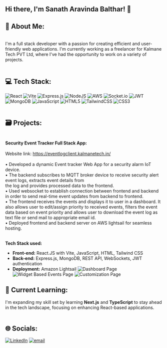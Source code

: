 ## Hi there,  I'm Sanath Aravinda Balthar! 👋 
 
## 💫 About Me:
<br> I'm a full stack developer with a passion for creating efficient and user-friendly web applications. I'm currently working as a freelancer for Kalmane Tech PVT Ltd, where I've had the opportunity to work on a variety of projects.<br><br>
## 💻 Tech Stack:
 ![React](https://img.shields.io/badge/react-%2320232a.svg?style=for-the-badge&logo=react&logoColor=%2361DAFB) ![Vite](https://img.shields.io/badge/vite-%23646CFF.svg?style=for-the-badge&logo=vite&logoColor=white)  ![Express.js](https://img.shields.io/badge/express.js-%23404d59.svg?style=for-the-badge&logo=express&logoColor=%2361DAFB) ![NodeJS](https://img.shields.io/badge/node.js-6DA55F?style=for-the-badge&logo=node.js&logoColor=white) ![AWS](https://img.shields.io/badge/AWS-%23FF9900.svg?style=for-the-badge&logo=amazon-aws&logoColor=white)  ![Socket.io](https://img.shields.io/badge/Socket.io-black?style=for-the-badge&logo=socket.io&badgeColor=010101)  ![JWT](https://img.shields.io/badge/JWT-black?style=for-the-badge&logo=JSON%20web%20tokens) ![MongoDB](https://img.shields.io/badge/MongoDB-%234ea94b.svg?style=for-the-badge&logo=mongodb&logoColor=white) ![JavaScript](https://img.shields.io/badge/javascript-%23323330.svg?style=for-the-badge&logo=javascript&logoColor=%23F7DF1E) ![HTML5](https://img.shields.io/badge/html5-%23E34F26.svg?style=for-the-badge&logo=html5&logoColor=white) ![TailwindCSS](https://img.shields.io/badge/tailwindcss-%2338B2AC.svg?style=for-the-badge&logo=tailwind-css&logoColor=white) ![CSS3](https://img.shields.io/badge/css3-%231572B6.svg?style=for-the-badge&logo=css3&logoColor=white) <br><br>

## 🗃️ Projects: 
<br>**Security Event Tracker Full Stack App:**<br><br>Website link: https://eventlogclient.kalmanetech.in/<br><br>• Developed a dynamic Event tracker Web App for a security alarm IoT device.<br>• The backend subscribes to MQTT broker device to receive security alert event logs, extracts event details from <br>the log and provides processed data to the frontend. <br>• Used websocket to establish connection between frontend and backend in order to send real-time event updates from backend to frontend. <br>• The frontend receives the events and displays it to user in a dashboard. It also allows user to edit/assign priority to received events, filters the event data based on event priority and allows user to download the event log as text file or send mail to appropriate email id.<br>• Deployed frontend and backend server on AWS lightsail for seamless hosting. <br><br>

**Tech Stack used:**
- **Front-end:** React.JS with Vite, JavaScript, HTML, Tailwind CSS  
- **Back-end:** Express.js, MongoDB, REST API, WebSockets, JWT authentication  
- **Deployment:** Amazon Lightsail
![Dashboard Page](https://github.com/user-attachments/assets/1c9faaa8-3aed-4c69-aa21-e6d3baa76851)
![Widget Based Events Page](https://github.com/user-attachments/assets/554ca10f-192c-49e5-be64-d87ef33e8943)
![Customization Page](https://github.com/user-attachments/assets/f2d2ccd8-676e-4869-8045-85f6548b179c)


## 📙 Current Learning:
I'm expanding my skill set by learning **Next.js** and **TypeScript** to stay ahead in the tech landscape, focusing on enhancing React-based applications.<br><br>

## 🌐 Socials:
[![LinkedIn](https://img.shields.io/badge/LinkedIn-%230077B5.svg?logo=linkedin&logoColor=white)](https://linkedin.com/in/https://www.linkedin.com/in/sanath-balthar-8b0057140/) 
[![email](https://img.shields.io/badge/Email-D14836?logo=gmail&logoColor=white)](mailto:sanathabalthar@gmail.com) 

